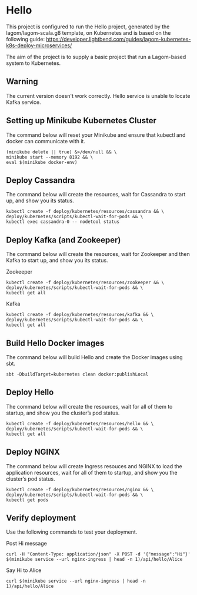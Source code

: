 Hello
=================================================

This project is configured to run the Hello project, generated by the lagom/lagom-scala.g8 template,
on Kubernetes and is based on the following guide:
https://developer.lightbend.com/guides/lagom-kubernetes-k8s-deploy-microservices/

The aim of the project is to supply a basic project that run a Lagom-based system to Kubernetes.

Warning
-------------------------------------------------
The current version doesn't work correctly.
Hello service is unable to locate Kafka service. 


Setting up Minikube Kubernetes Cluster
-------------------------------------------------

The command below will reset your Minikube and ensure that kubectl and docker can communicate with it.

```
(minikube delete || true) &>/dev/null && \
minikube start --memory 8192 && \
eval $(minikube docker-env)
```


Deploy Cassandra
-------------------------------------------------
The command below will create the resources, wait for Cassandra to start up, and show you its status.

```
kubectl create -f deploy/kubernetes/resources/cassandra && \
deploy/kubernetes/scripts/kubectl-wait-for-pods && \
kubectl exec cassandra-0 -- nodetool status
```

Deploy Kafka (and Zookeeper)
-------------------------------------------------
The command below will create the resources, wait for Zookeeper and then Kafka to start up, and show you its status.

Zookeeper
```
kubectl create -f deploy/kubernetes/resources/zookeeper && \
deploy/kubernetes/scripts/kubectl-wait-for-pods && \
kubectl get all
```

Kafka
```
kubectl create -f deploy/kubernetes/resources/kafka && \
deploy/kubernetes/scripts/kubectl-wait-for-pods && \
kubectl get all
```


Build Hello Docker images
-------------------------------------------------

The command below will build Hello and create the Docker images using sbt.

`sbt -DbuildTarget=kubernetes clean docker:publishLocal`


Deploy Hello
-------------------------------------------------

The command below will create the resources, wait for all of them to startup, and show you the cluster’s pod status.

```
kubectl create -f deploy/kubernetes/resources/hello && \
deploy/kubernetes/scripts/kubectl-wait-for-pods && \
kubectl get all
```


Deploy NGINX
-------------------------------------------------

The command below will create Ingress resouces and NGINX to load the application resources, wait for all of them to startup, and show you the cluster’s pod status.

```
kubectl create -f deploy/kubernetes/resources/nginx && \
deploy/kubernetes/scripts/kubectl-wait-for-pods && \
kubectl get pods
```


Verify deployment
-------------------------------------------------

Use the following commands to test your deployment.

Post Hi message

`curl -H "Content-Type: application/json" -X POST -d '{"message":"Hi"}' $(minikube service --url nginx-ingress | head -n 1)/api/hello/Alice`

Say Hi to Alice

`curl $(minikube service --url nginx-ingress | head -n 1)/api/hello/Alice`



